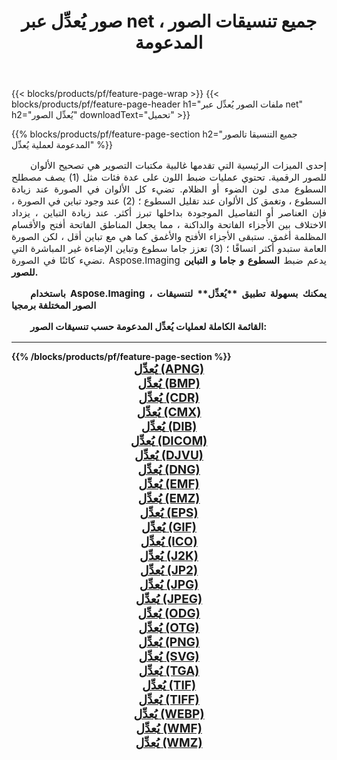 ﻿---
title: صور يُعدِّل عبر net ، جميع تنسيقات الصور المدعومة 
weight: 3920
url: /ar/net/adjust 
lang: ar
langdirlevel: 2
locales: zh-hans,ja,it,ru,de,es,fr,nl,id,lt,pl,pt,vi,tr,ko,zh-hant,ar,hi,th,sv,cs,uk,he
description: باستخدام Aspose.Imaging يمكنك بسهولة يُعدِّل الصور عبر net
---

{{< blocks/products/pf/feature-page-wrap >}}
{{< blocks/products/pf/feature-page-header h1="ملفات الصور يُعدِّل عبر net" h2="يُعدِّل الصور" downloadText="تحميل" >}}


{{% blocks/products/pf/feature-page-section  h2="جميع التنسيقا تالصور  المدعومة لعملية يُعدِّل" %}}
<p align="justify" style="text-indent:2em;font-size:15px;">
إحدى الميزات الرئيسية التي تقدمها غالبية مكتبات التصوير هي تصحيح الألوان للصور الرقمية. تحتوي عمليات ضبط اللون على عدة فئات مثل (1) يصف مصطلح السطوع مدى لون الضوء أو الظلام. تضيء كل الألوان في الصورة عند زيادة السطوع ، وتغمق كل الألوان عند تقليل السطوع ؛ (2) عند وجود تباين في الصورة ، فإن العناصر أو التفاصيل الموجودة بداخلها تبرز أكثر. عند زيادة التباين ، يزداد الاختلاف بين الأجزاء الفاتحة والداكنة ، مما يجعل المناطق الفاتحة أفتح والأقسام المظلمة أغمق. ستبقى الأجزاء الأفتح والأغمق كما هي مع تباين أقل ، لكن الصورة العامة ستبدو أكثر اتساقًا ؛ (3) تعزز جاما سطوع وتباين الإضاءة غير المباشرة التي تضيء كائنًا في الصورة. Aspose.Imaging يدعم ضبط <b> السطوع </ b> و <b> جاما </ b> و <b> التباين </ b> للصور.
</p>
<p align="justify" style="text-indent:2em;font-size:15px;">
باستخدام Aspose.Imaging ، يمكنك بسهولة تطبيق **يُعدِّل** لتنسيقات الصور المختلفة برمجيا
</p>
<p align="justify" style="text-indent:2em;font-size:15px;">
القائمة الكاملة لعمليات يُعدِّل المدعومة حسب تنسيقات الصور:
</p>
<hr/>
{{% /blocks/products/pf/feature-page-section %}}
<div class="container-fluid productfamilypage bg-gray">
    <div class="convertypes bg-gray agp-content section">
        <div class="container">
		<div class="row other-converters" style="gap: 10px;font-size: 19px;text-align:center;">
		    <div class='col-md-2 other-converter remove-lp remove-rp'><a href="/imaging/ar/net/adjust/apng" style="padding:15px;">يُعدِّل (APNG)</a></div><div class='col-md-2 other-converter remove-lp remove-rp'><a href="/imaging/ar/net/adjust/bmp" style="padding:15px;">يُعدِّل (BMP)</a></div><div class='col-md-2 other-converter remove-lp remove-rp'><a href="/imaging/ar/net/adjust/cdr" style="padding:15px;">يُعدِّل (CDR)</a></div><div class='col-md-2 other-converter remove-lp remove-rp'><a href="/imaging/ar/net/adjust/cmx" style="padding:15px;">يُعدِّل (CMX)</a></div><div class='col-md-2 other-converter remove-lp remove-rp'><a href="/imaging/ar/net/adjust/dib" style="padding:15px;">يُعدِّل (DIB)</a></div><div class='col-md-2 other-converter remove-lp remove-rp'><a href="/imaging/ar/net/adjust/dicom" style="padding:15px;">يُعدِّل (DICOM)</a></div><div class='col-md-2 other-converter remove-lp remove-rp'><a href="/imaging/ar/net/adjust/djvu" style="padding:15px;">يُعدِّل (DJVU)</a></div><div class='col-md-2 other-converter remove-lp remove-rp'><a href="/imaging/ar/net/adjust/dng" style="padding:15px;">يُعدِّل (DNG)</a></div><div class='col-md-2 other-converter remove-lp remove-rp'><a href="/imaging/ar/net/adjust/emf" style="padding:15px;">يُعدِّل (EMF)</a></div><div class='col-md-2 other-converter remove-lp remove-rp'><a href="/imaging/ar/net/adjust/emz" style="padding:15px;">يُعدِّل (EMZ)</a></div><div class='col-md-2 other-converter remove-lp remove-rp'><a href="/imaging/ar/net/adjust/eps" style="padding:15px;">يُعدِّل (EPS)</a></div><div class='col-md-2 other-converter remove-lp remove-rp'><a href="/imaging/ar/net/adjust/gif" style="padding:15px;">يُعدِّل (GIF)</a></div><div class='col-md-2 other-converter remove-lp remove-rp'><a href="/imaging/ar/net/adjust/ico" style="padding:15px;">يُعدِّل (ICO)</a></div><div class='col-md-2 other-converter remove-lp remove-rp'><a href="/imaging/ar/net/adjust/j2k" style="padding:15px;">يُعدِّل (J2K)</a></div><div class='col-md-2 other-converter remove-lp remove-rp'><a href="/imaging/ar/net/adjust/jp2" style="padding:15px;">يُعدِّل (JP2)</a></div><div class='col-md-2 other-converter remove-lp remove-rp'><a href="/imaging/ar/net/adjust/jpg" style="padding:15px;">يُعدِّل (JPG)</a></div><div class='col-md-2 other-converter remove-lp remove-rp'><a href="/imaging/ar/net/adjust/jpeg" style="padding:15px;">يُعدِّل (JPEG)</a></div><div class='col-md-2 other-converter remove-lp remove-rp'><a href="/imaging/ar/net/adjust/odg" style="padding:15px;">يُعدِّل (ODG)</a></div><div class='col-md-2 other-converter remove-lp remove-rp'><a href="/imaging/ar/net/adjust/otg" style="padding:15px;">يُعدِّل (OTG)</a></div><div class='col-md-2 other-converter remove-lp remove-rp'><a href="/imaging/ar/net/adjust/png" style="padding:15px;">يُعدِّل (PNG)</a></div><div class='col-md-2 other-converter remove-lp remove-rp'><a href="/imaging/ar/net/adjust/svg" style="padding:15px;">يُعدِّل (SVG)</a></div><div class='col-md-2 other-converter remove-lp remove-rp'><a href="/imaging/ar/net/adjust/tga" style="padding:15px;">يُعدِّل (TGA)</a></div><div class='col-md-2 other-converter remove-lp remove-rp'><a href="/imaging/ar/net/adjust/tif" style="padding:15px;">يُعدِّل (TIF)</a></div><div class='col-md-2 other-converter remove-lp remove-rp'><a href="/imaging/ar/net/adjust/tiff" style="padding:15px;">يُعدِّل (TIFF)</a></div><div class='col-md-2 other-converter remove-lp remove-rp'><a href="/imaging/ar/net/adjust/webp" style="padding:15px;">يُعدِّل (WEBP)</a></div><div class='col-md-2 other-converter remove-lp remove-rp'><a href="/imaging/ar/net/adjust/wmf" style="padding:15px;">يُعدِّل (WMF)</a></div><div class='col-md-2 other-converter remove-lp remove-rp'><a href="/imaging/ar/net/adjust/wmz" style="padding:15px;">يُعدِّل (WMZ)</a></div>
                </div>
        </div>
    </div>
</div>
<br/>
